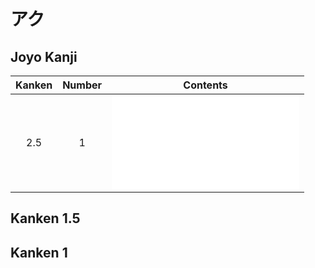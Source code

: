 
# アク

## Joyo Kanji

| Kanken | Number | Contents   |
| :----: | :----: | ---------- |
|  2.5   |   1    | ![亞](亞.md) |

## Kanken 1.5

## Kanken 1
